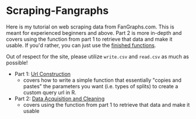 # Scraping-Fangraphs
Here is my tutorial on web scraping data from FanGraphs.com. This is meant for experienced beginners and above.  Part 2 is more in-depth and covers using the function from part 1 to retrieve that data and make it usable. If you'd rather, you can just use the [finished functions](Finished_Functions.R).

Out of respect for the site, please utilize `write.csv` and `read.csv` as much as possible!

* Part 1: [Url Construction](Pt_1_Url_Construction.md)
  - covers how to write a simple function that essentially "copies and pastes" the parameters you want (i.e. types of splits) to create a custom query url in R.
* Part 2: [Data Acquisition and Cleaning](Pt_2_Data_Acquisition_and_Cleaning.md)
  - covers using the function from part 1 to retrieve that data and make it usable
